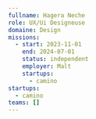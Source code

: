 ```yaml
---
fullname: Hagera Neche
role: UX/Ui Designeuse
domaine: Design
missions:
  - start: 2023-11-01
    end: 2024-07-01
    status: independent
    employer: Malt
    startups:
      - camino
startups:
  - camino
teams: []
---
```


